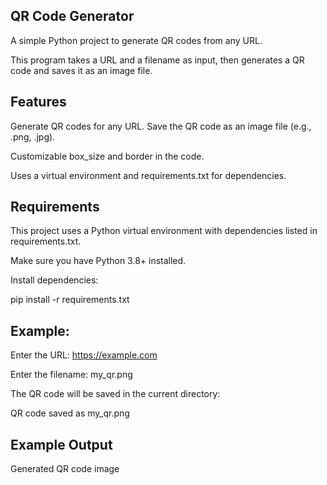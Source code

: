 ## QR Code Generator
A simple Python project to generate QR codes from any URL.

This program takes a URL and a filename as input, then generates a QR code and saves it as an image file.

## Features
Generate QR codes for any URL.
Save the QR code as an image file (e.g., .png, .jpg).

Customizable box_size and border in the code.

Uses a virtual environment and requirements.txt for dependencies.

## Requirements
This project uses a Python virtual environment with dependencies listed in requirements.txt.

Make sure you have Python 3.8+ installed.

Install dependencies:

pip install -r requirements.txt

## Example:
Enter the URL: https://example.com

Enter the filename: my_qr.png

The QR code will be saved in the current directory:

QR code saved as my_qr.png

## Example Output
Generated QR code image
